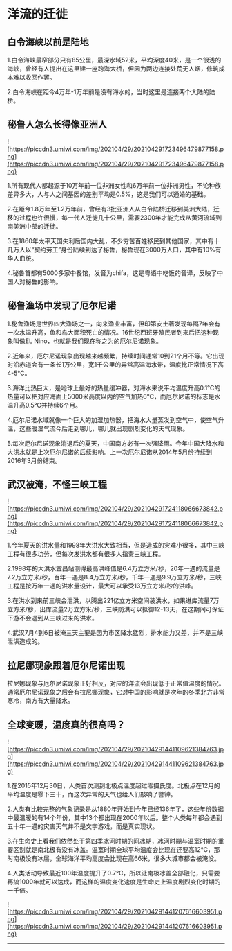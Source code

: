 # 洋流的迁徙

## 白令海峡以前是陆地

1.白令海峡最窄部分只有85公里，最深水域52米，平均深度40米，是一个很浅的海峡，曾经有人提出在这里建一座跨海大桥，但因为两边连接处荒无人烟，修筑成本难以收回作罢。



2.白令海峡在距今4万年-1万年前是没有海水的，当时这里是连接两个大陆的陆桥。

## 秘鲁人怎么长得像亚洲人

![https://piccdn3.umiwi.com/img/202104/29/202104291723496479877158.png](https://piccdn3.umiwi.com/img/202104/29/202104291723496479877158.png)

1.所有现代人都起源于10万年前一位非洲女性和6万年前一位非洲男性，不论种族差异多大，人与人之间基因的差别平均是0.5%，这是我们可以通婚的基础。



2.在距今1.8万年至1.2万年前，曾经有3批亚洲人从白令陆桥迁移到美洲大陆，迁移的过程也许很慢，每一代人迁徙几十公里，需要2300年才能完成从黄河流域到南美洲中部的迁徙。



3.在1860年太平天国失利后国内大乱，不少穷苦百姓移民到其他国家，其中有十几万人以“契约劳工”身份陆续到达了秘鲁，秘鲁现在3000万人口，其中有10%有华人血统。



4.秘鲁首都有5000多家中餐馆，发音为chifa，这是粤语中吃饭的音译，反映了中国人对秘鲁的影响。

## 秘鲁渔场中发现了厄尔尼诺

1.秘鲁渔场是世界四大渔场之一，向来渔业丰富，但印第安土著发现每隔7年会有一次水温升高，鱼和鸟大面积死亡的情况。16世纪西班牙殖民者到来后把这种现象叫做EL Nino，也就是我们现在称之为的厄尔尼诺现象。



2.近年来，厄尔尼诺现象出现越来越频繁，持续时间通常10到21个月不等。它出现时沿赤道会有一条长1万公里，宽1千公里的异常高温海水带，温度比正常情况下高4-5℃。



3.海洋比热巨大，是地球上最好的热量缓冲器，对海水来说平均温度升高0.1℃的热量可以把对应海面上5000米高度以内的空气加热6℃，而厄尔尼诺的标志是水温升高0.5℃并持续6个月。



4.厄尔尼诺水域就像一个巨大的加湿加热器，把海水大量蒸发到空气中，使空气升温，这些暖湿气流今后走到哪儿，哪儿就出现剧烈变化的天气现象。



5.每次厄尔尼诺现象消退后的夏天，中国南方必有一次强降雨。今年中国大降水和大洪水就是上次厄尔尼诺的后续影响。上一次厄尔尼诺从2014年5月份持续到2016年3月份结束。

## 武汉被淹，不怪三峡工程

![https://piccdn3.umiwi.com/img/202104/29/202104291724118066673842.png](https://piccdn3.umiwi.com/img/202104/29/202104291724118066673842.png)

1.今年夏天的洪水量和1998年大洪水大致相当，但是造成的灾难小很多，其中三峡工程有很多功劳，但每次发洪水都有很多人指责三峡工程。



2.1998年的大洪水宜昌站测得最高洪峰值是6.4万立方米/秒，20年一遇的流量是7.2万立方米/秒，百年一遇是8.4万立方米/秒，千年一遇是9.9万立方米/秒，三峡工程是按万年一遇的洪水量设计，最大可以承受13万立方米/秒的洪峰。



3.在洪水到来前三峡会泄洪，以腾出221亿立方米空间装洪水，如果进库流量7万立方米/秒，出库流量2万立方米/秒，三峡防洪可以抵御12-13天，在这期间可保证下游不会遇到从三峡过来的洪水。



4.武汉7月4到6日被淹三天主要是因为市区降水猛烈，排水能力又差，并不是三峡泄洪造成的。

## 拉尼娜现象跟着厄尔尼诺出现

拉尼娜现象与厄尔尼诺现象正好相反，对应的洋流会出现低于正常值温度的情况。通常厄尔尼诺现象之后会有拉尼娜现象，它对中国的影响就是次年的冬季北方非常寒冷，南方有大量降水。

## 全球变暖，温度真的很高吗？

![https://piccdn3.umiwi.com/img/202104/29/202104291441109621384763.jpg](https://piccdn3.umiwi.com/img/202104/29/202104291441109621384763.jpg)

1.在2015年12月30日，人类首次测到北极点温度超过零摄氏度。北极点在12月的平均温度是零下三十，而这次异常的天气也给人们敲响了警钟。



2.人类有比较完整的气象记录是从1880年开始到今年已经136年了，这些年份数据中最温暖的有14个年份，其中13个都出现在2000年以后。整个人类每年都会遇到五十年一遇的灾害天气并不是文字游戏，而是真实现状。



3.在生命史上看我们依然处于第四季冰河时期的间冰期，冰河时期与温室时期的重要区别就是南北极有没有冰盖。温室时期全球平均温度会比现在还要高12℃，那时南极没有冰层，全球海洋平均高度会比现在高66米，很多大城市都会被淹没。



4.人类活动导致最近100年温度提升了0.7℃，所以让南极冰盖全部融化，只需要再搞1000年就可以达成，而这样的温度变化速度是生命史上温度剧烈变化时期的一千倍。

![https://piccdn3.umiwi.com/img/202104/29/202104291441207616603951.png](https://piccdn3.umiwi.com/img/202104/29/202104291441207616603951.png)

---
